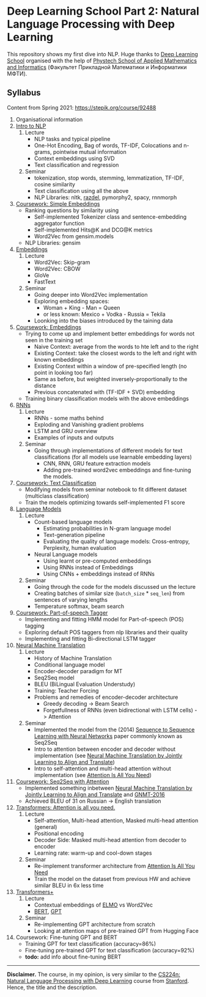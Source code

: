 # Deep Learning School Part 2: Natural Language Processing with Deep Learning

This repository shows my first dive into NLP. Huge thanks
to [Deep Learning School](https://en.dlschool.org/) organised with the help of
[Phystech School of Applied Mathematics and Informatics](https://mipt.ru/english/edu/phystechschools/psami) (Факультет Прикладной Математики и Информатики МФТИ).

## Syllabus

Content from Spring 2021: https://stepik.org/course/92488

1. Organisational information
2. [Intro to NLP](https://github.com/GeorgeBatch/nlp_from_dls/tree/main/02_Intro_to_NLP)
    1. Lecture
        * NLP tasks and typical pipeline
        * One-Hot Encoding, Bag of words, TF-IDF, Colocations and n-grams, pointwise mutual information
        * Context embeddings using SVD
        * Text classification and regression
    2. Seminar
        * tokenization, stop words, stemming, lemmatization, TF-IDF, cosine similarity
        * Text classification using all the above
        * NLP Libraries: nltk, [razdel](https://github.com/natasha/razdel), pymorphy2, spacy, rnnmorph 
3. [Coursework: Simple Embeddings](https://github.com/GeorgeBatch/nlp_from_dls/tree/main/03_HW_Simple_embeddings)
    * Ranking questions by similarity using
        * Self-implemented Tokenizer class and sentence-embedding aggregator function
        * Self-implemented Hits@K and DCG@K metrics
        * Word2Vec from gensim.models
    * NLP Libraries: gensim
4. [Embeddings](https://github.com/GeorgeBatch/nlp_from_dls/tree/main/04_Embeddings)
    1. Lecture
        * Word2Vec: Skip-gram
        * Word2Vec: CBOW
        * GloVe
        * FastText
    2. Seminar
        * Going deeper into Word2Vec implementation
        * Exploring embedding spaces:
            * Woman + King - Man = Queen
            * or less known: Mexico + Vodka - Russia = Tekila
        * Loonking into the biases introduced by the taining data
5. [Coursework: Embeddings](https://github.com/GeorgeBatch/nlp_from_dls/tree/main/05_HW_Embeddings)
    * Trying to come up and implement better embeddings for words not seen in the training set
        * Naive Context: average from the words to hte left and to the right
        * Existing Context: take the closest words to the left and right with known embeddings
        * Existing Context within a window of pre-specified length (no point in looking too far)
        * Same as before, but weighted inversely-proportionally to the distance
        * Previous concatenated with (TF-IDF + SVD) embedding
    * Training binary classification models with the above embeddings
6. [RNNs](https://github.com/GeorgeBatch/nlp_from_dls/tree/main/06_RNNs)
    1. Lecture
        * RNNs - some maths behind
        * Exploding and Vanishing gradient problems
        * LSTM and GRU overview
        * Examples of inputs and outputs
    2. Seminar
        * Going through implementations of different models for text classifications (for all models use learnable embedding layers)
            * CNN, RNN, GRU feature extraction models
            * Adding pre-trained word2vec embeddings and fine-tuning the models.
7. [Coursework: Text Classification](https://github.com/GeorgeBatch/nlp_from_dls/tree/main/07_HW_Text_classification)
    * Modifying models from seminar notebook to fit different dataset (multiclass classification)
    * Train the models optimizing towards self-implemented F1 score 
8. [Language Models](https://github.com/GeorgeBatch/nlp_from_dls/tree/main/08_Language_models)
    1. Lecture
        * Count-based language models
            * Estimating probabilities in N-gram language model
            * Text-generation pipeline
            * Evaluating the quality of language models: Cross-entropy, Perplexity, human evaluation
        * Neural Language models
            * Using learnt or pre-computed embeddings
            * Using RNNs instead of Embeddings
            * Using CNNs + embeddings instead of RNNs
    2. Seminar
        * Going through the code for the models discussed un the lecture
        * Creating batches of similar size (`batch_size` * `seq_len`) from sentences of varying lengths
        * Temperature softmax, beam search
9. [Coursework: Part-of-speech Tagger](https://github.com/GeorgeBatch/nlp_from_dls/tree/main/09_HW_Part_of_speech_tagger)
    * Implementing and fitting HMM model for Part-of-speech (POS) tagging
    * Exploring default POS taggers from nlp libraries and their quality 
    * Implementing and fitting Bi-directional LSTM tagger
10. [Neural Machine Translation](https://github.com/GeorgeBatch/nlp_from_dls/tree/main/10_Neural_Machine_Translation)
    1. Lecture
        * History of Machine Translation
        * Conditional language model
        * Encoder-decoder paradigm for MT
        * Seq2Seq model
        * BLEU (BiLingual Evaluation Understudy)
        * Training: Teacher Forcing
        * Problems and remedies of encoder-decoder architecture
            * Greedy decoding -> Beam Search
            * Forgetfullness of RNNs (even bidirectional with LSTM cells) -> Attention
    2. Seminar
        * Implemented the model from the (2014) [Sequence to Sequence Learning with Neural Networks](https://arxiv.org/abs/1409.3215) paper commonly known as Seq2Seq
        * Intro to attention between encoder and decoder without implementation (see [Neural Machine Translation by Jointly Learning to Align and Translate](https://arxiv.org/abs/1409.0473))
        * Intro to self-attention and multi-head attention without implementation (see [Attention Is All You Need](https://arxiv.org/abs/1706.03762))
11. [Coursework: Seq2Seq with Attention](https://github.com/GeorgeBatch/nlp_from_dls/tree/main/11_HW_Seq2Seq_with_Attention)
    * Implemented something inbetween [Neural Machine Translation by Jointly Learning to Align and Translate](https://arxiv.org/abs/1409.0473) and [GNMT-2016](https://arxiv.org/abs/1609.08144)
    * Achieved BLEU of 31 on Russian -> English translation
12. [Transformers: Attention is all you need.](https://github.com/GeorgeBatch/nlp_from_dls/tree/main/12_Transformers)
    1. Lecture
        * Self-attention, Multi-head attention, Masked multi-head attention (general)
        * Positional encoding
        * Decoder Side: Masked multi-head attention from decoder to encoder
        * Learning rate: warm-up and cool-down stages
    2. Seminar
        * Re-implement transformer architecture from [Attention Is All You Need](https://arxiv.org/abs/1706.03762)
        * Train the model on the dataset from previous HW and achieve similar BLEU in 6x less time
13. [Transformers+](https://github.com/GeorgeBatch/nlp_from_dls/tree/main/13_Transformers%2B)
    1. Lecture
        * Contextual embeddings of [ELMO](https://arxiv.org/abs/1802.05365) vs Word2Vec
        * [BERT](https://arxiv.org/abs/1810.04805), [GPT](https://www.cs.ubc.ca/~amuham01/LING530/papers/radford2018improving.pdf)
    2. Seminar
        * Re-implementing GPT architecture from scratch
        * Looking at attention maps of pre-trained GPT from Hugging Face
14. Coursework: Fine-tuning GPT and BERT
    * Training GPT for text classification (accuracy=86%)
    * Fine-tuning pre-trained GPT for text classification (accuracy=92%)
    * **todo:** add info about fine-tuning BERT 
----

**Disclaimer.** The course, in my opinion, is very similar to the [CS224n: Natural Language Processing with Deep Learning](http://web.stanford.edu/class/cs224n/) course from [Stanford](https://www.stanford.edu). Hence, the title and the description.
